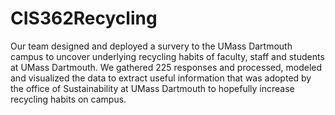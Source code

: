 # CIS362Recycling

Our team designed and deployed a survery to the UMass Dartmouth campus to uncover underlying recycling habits of faculty, staff and students at UMass Dartmouth. 
We gathered 225 responses and processed, modeled and visualized the data to extract useful information that was adopted by the office of Sustainability at UMass Dartmouth
to hopefully increase recycling habits on campus.
